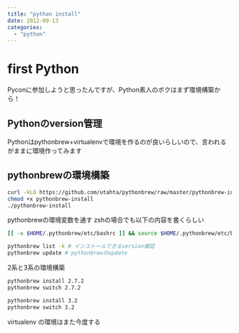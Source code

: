 ```yaml
---
title: "python install"
date: 2012-09-13
categories:
  - "python"
---
```


# first Python

Pyconに参加しようと思ったんですが、Python素人のボクはまず環境構築から！

## Pythonのversion管理

Pythonはpythonbrew+virtualenvで環境を作るのが良いらしいので、言われるがままに環境作ってみます

## pythonbrewの環境構築

```sh
curl -kLO https://github.com/utahta/pythonbrew/raw/master/pythonbrew-install
chmod +x pythonbrew-install
./pythonbrew-install
```

pythonbrewの環境変数を通す
zshの場合でも以下の内容を書くらしい

```sh
[[ -s $HOME/.pythonbrew/etc/bashrc ]] && source $HOME/.pythonbrew/etc/bashrc

pythonbrew list -k # インストールできるversion確認
pythonbrew update # pythonbrewのupdate
```

2系と3系の環境構築

```sh
pythonbrew install 2.7.2
pythonbrew switch 2.7.2

pythonbrew install 3.2
pythonbrew switch 3.2
```

virtualenv の環境はまた今度する
